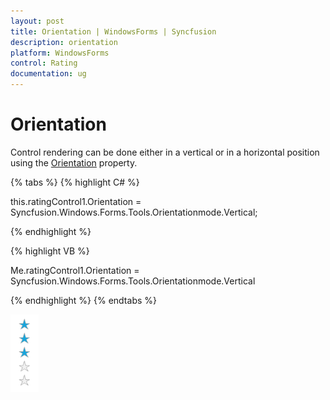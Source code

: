 ```yaml
---
layout: post
title: Orientation | WindowsForms | Syncfusion
description: orientation
platform: WindowsForms
control: Rating  
documentation: ug
---
```


# Orientation

Control rendering can be done either in a vertical or in a horizontal position using the [Orientation](https://help.syncfusion.com/cr/windowsforms/Syncfusion.Windows.Forms.Tools.RatingControl.html#Syncfusion_Windows_Forms_Tools_RatingControl_Orientation) property. 

{% tabs %}
{% highlight C# %}

this.ratingControl1.Orientation = Syncfusion.Windows.Forms.Tools.Orientationmode.Vertical;

{% endhighlight %}

{% highlight VB %}

Me.ratingControl1.Orientation = Syncfusion.Windows.Forms.Tools.Orientationmode.Vertical

{% endhighlight %}
{% endtabs %}

![Orientation](Orientation_images/Orientation_img1.png)
